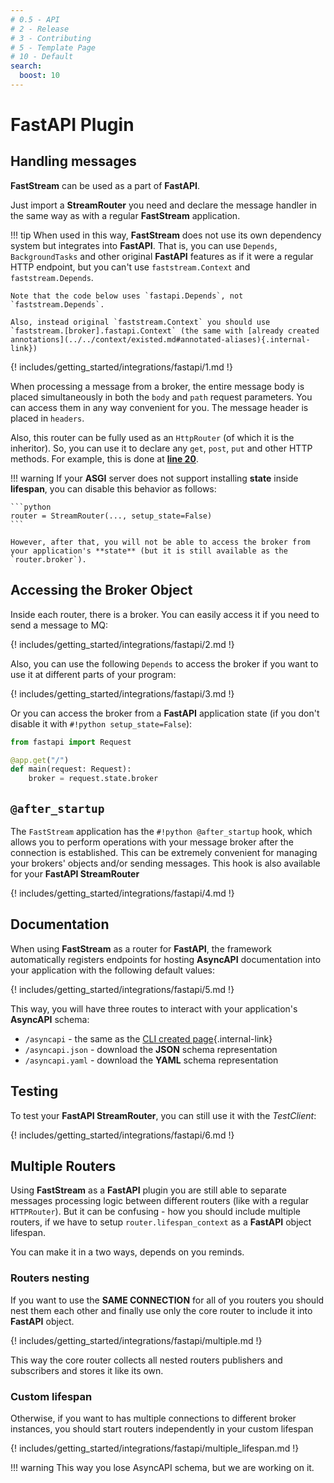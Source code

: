 ```yaml
---
# 0.5 - API
# 2 - Release
# 3 - Contributing
# 5 - Template Page
# 10 - Default
search:
  boost: 10
---
```


# **FastAPI** Plugin

## Handling messages

**FastStream** can be used as a part of **FastAPI**.

Just import a **StreamRouter** you need and declare the message handler in the same way as with a regular **FastStream** application.

!!! tip
    When used in this way, **FastStream** does not use its own dependency system but integrates into **FastAPI**.
    That is, you can use `Depends`, `BackgroundTasks` and other original **FastAPI** features as if it were a regular HTTP endpoint, but you can't use `faststream.Context` and `faststream.Depends`.

    Note that the code below uses `fastapi.Depends`, not `faststream.Depends`.

    Also, instead original `faststream.Context` you should use `faststream.[broker].fastapi.Context` (the same with [already created annotations](../../context/existed.md#annotated-aliases){.internal-link})

{! includes/getting_started/integrations/fastapi/1.md !}

When processing a message from a broker, the entire message body is placed simultaneously in both the `body` and `path` request parameters. You can access them in any way convenient for you. The message header is placed in `headers`.

Also, this router can be fully used as an `HttpRouter` (of which it is the inheritor). So, you can
use it to declare any `get`, `post`, `put` and other HTTP methods. For example, this is done at [**line 20**](#__codelineno-0-20).

!!! warning
    If your **ASGI** server does not support installing **state** inside **lifespan**, you can disable this behavior as follows:

    ```python
    router = StreamRouter(..., setup_state=False)
    ```

    However, after that, you will not be able to access the broker from your application's **state** (but it is still available as the `router.broker`).

## Accessing the Broker Object

Inside each router, there is a broker. You can easily access it if you need to send a message to MQ:

{! includes/getting_started/integrations/fastapi/2.md !}

Also, you can use the following `Depends` to access the broker if you want to use it at different parts of your program:

{! includes/getting_started/integrations/fastapi/3.md !}

Or you can access the broker from a **FastAPI** application state (if you don't disable it with `#!python setup_state=False`):

```python
from fastapi import Request

@app.get("/")
def main(request: Request):
    broker = request.state.broker
```

## `@after_startup`

The `FastStream` application has the `#!python @after_startup` hook, which allows you to perform operations with your message broker after the connection is established. This can be extremely convenient for managing your brokers' objects and/or sending messages. This hook is also available for your **FastAPI StreamRouter**

{! includes/getting_started/integrations/fastapi/4.md !}

## Documentation

When using **FastStream** as a router for **FastAPI**, the framework automatically registers endpoints for hosting **AsyncAPI** documentation into your application with the following default values:

{! includes/getting_started/integrations/fastapi/5.md !}

This way, you will have three routes to interact with your application's **AsyncAPI** schema:

* `/asyncapi` - the same as the [CLI created page](../../../getting-started/asyncapi/hosting.md){.internal-link}
* `/asyncapi.json` - download the **JSON** schema representation
* `/asyncapi.yaml` - download the **YAML** schema representation

## Testing

To test your **FastAPI StreamRouter**, you can still use it with the *TestClient*:

{! includes/getting_started/integrations/fastapi/6.md !}

## Multiple Routers

Using **FastStream** as a **FastAPI** plugin you are still able to separate messages processing logic between different routers (like with a regular `HTTPRouter`). But it can be confusing - how you should include multiple routers, if we have to setup `router.lifespan_context` as a **FastAPI** object lifespan.

You can make it in a two ways, depends on you reminds.

### Routers nesting

If you want to use the **SAME CONNECTION** for all of you routers you should nest them each other and finally use only the core router to include it into **FastAPI** object.

{! includes/getting_started/integrations/fastapi/multiple.md !}

This way the core router collects all nested routers publishers and subscribers and stores it like its own.

### Custom lifespan

Otherwise, if you want to has multiple connections to different broker instances, you should start routers independently in your custom lifespan

{! includes/getting_started/integrations/fastapi/multiple_lifespan.md !}

!!! warning
    This way you lose AsyncAPI schema, but we are working on it.
